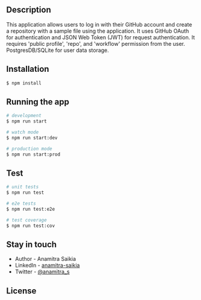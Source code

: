 ## Description

This application allows users to log in with their GitHub account and create a repository with a sample file using the application. It uses GitHub OAuth for authentication and JSON Web Token (JWT) for request authentication. It requires 'public profile', 'repo', and 'workflow' permission from the user. PostgresDB/SQLite for user data storage.

## Installation

```bash
$ npm install
```

## Running the app

```bash
# development
$ npm run start

# watch mode
$ npm run start:dev

# production mode
$ npm run start:prod
```

## Test

```bash
# unit tests
$ npm run test

# e2e tests
$ npm run test:e2e

# test coverage
$ npm run test:cov
```

## Stay in touch

- Author - Anamitra Saikia
- LinkedIn - [anamitra-saikia](https://www.linkedin.com/in/anamitra-saikia/)
- Twitter - [@anamitra_s](https://twitter.com/anamitra_s)

## License

